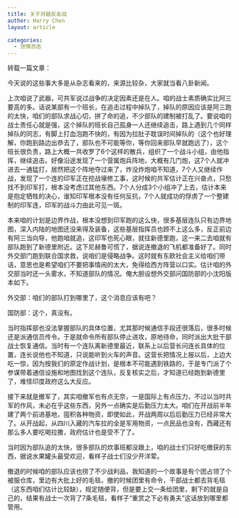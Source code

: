```yaml
---
title: 关于对越反击战
author: Harry Chen
layout: article

categories:
  - 世情百态
---
```


  转载一篇文章：

  今天说的这些事大多是从杂志看来的，来源比较杂，大家就当看八卦新闻。

  上次咱说了武器，可共军说过战争的决定因素还是在人。咱的战士素质确实比阿三要高的多。话说某部有一个班长，在追击过程中掉队了，掉队的原因应该是阿三跑的太快，咱们的部队求战心切，拼了命的追，不少部队的建制被打乱了。要说咱的战士责任心就是强，这个掉队的班长自己孤身一人还继续追击，路上遇到几个同样掉队的同志，有脚上打血泡跑不快的，有因为拉肚子耽误时间掉队的（这个也好理解，你跑到路边出恭去了，部队也不可能等你，等你回来部队早就跑远了），这个班长很负责，路上大概一共收罗了6个这样的散兵，组织了一个战斗小组，由他指挥，继续追击。好像沿途发现了一个营属炮兵阵地，大概有几门炮，这7个人就冲进去一通猛打，居然把这个阵地夺过来了，炸没炸炮咱不知道，7个人又继续作战，发现了一个连的印军正在挖战壕修工事，这时候的共军估计正在兴奋点，只愁找不到印军打，根本没考虑过其他东西。7个人分成3个小组冲了上去，估计本来是抱定牺牲的决心，谁知印军根本没有任何反抗，7个人就成功的俘虏了一个整建制的印军连，印军的战斗力由此可见一斑。

  本来咱的计划是边界作战，根本没想到印军跑的这么快，很多基层连队只有边界地图，深入内陆的地图还没来得及装备，这些基层指挥员也顾不上这么多，反正前边有阿三当向导，他跑咱就追，这印军也死心眼，就往新德里跑，这一来二去咱就有部队跑到了新德里附近。这下尼赫鲁可慌了，据说连撤退的飞机都准备好了。同时外交部门跑到联合国求救，说咱们是侵略战争。这时就有东欧社会主义给咱们带话，意思也是希望咱们不要把事情闹的太大，免得给西方阵营以口实。估计咱的外交部当时还一头雾水，不知道部队的情况。俺大胆设想外交部问国防部的小沈阳版本如下。

  外交部：咱们的部队打到哪里了，这个消息应该有吧？

  国防部：这个，真没有。

  当时指挥部也没法掌握部队的具体位置，尤其那时候通信手段还很落后，很多时候还是派通信员传令。于是就命令所有部队停止进攻，原地待命，同时派出大批干部战士恢复通信。当时有一个连队离新德里最近，联系上以后营长问连长具体的位置，连长说他也不知道，只说能听到火车的声音。这营长把情况上报以后，上边大吃一惊，因为按我们的原定作战计划，是根本不可能遇到铁路的，于是专门派了个参谋带着通信设施和地图找到这个连队，反复核实之后，才知道已经跑到新德里了，难怪印度政府这么大反应。

  接下来就是撤军了，其实咱撤军也有点无奈，一是国际上有点压力，不过以当时共军的作风，未必在乎这些东西，另外一点确实是后勤压力太大。咱们在开战前半年建了两个前进基地，囤积各种物资，即使如此，开战两周以后后勤压力已经非常大了。从开战起，从四川入藏的汽车拉的全是军用物资，一点民品也没有，西藏还有那么多人要吃喝拉撒，政府估计也是受不了了。

  当时因为部队追的太快，很多部队的炊事班都没跟上，咱的战士们只好吃缴获的东西，据说水果罐头最受欢迎，看样子战士们没少开洋荤。

  撤退的时候咱的部队应该也捞了不少战利品，我知道的一个故事是有个团占领了个被服仓库，里边有大批上好的毛毯，撤的时候团里有命令，干部战士都去背毛毯（这东西咱们估计比较缺），规定随便背，但是要上交一条给团里，剩下的就是自己的，结果有战士一次背了7条毛毯，看样子“重赏之下必有勇夫”这话放到哪里都管用。
